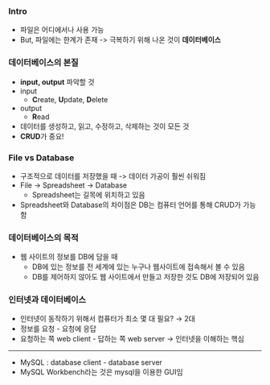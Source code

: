 ### Intro
- 파일은 어디에서나 사용 가능
- But, 파일에는 한계가 존재 -> 극복하기 위해 나온 것이 **데이터베이스**

### 데이터베이스의 본질
- **input, output** 파악할 것
- input
    - **C**reate, **U**pdate, **D**elete
- output
    - **R**ead
- 데이터를 생성하고, 읽고, 수정하고, 삭제하는 것이 모든 것
- **CRUD**가 중요!

### File vs Database
- 구조적으로 데이터를 저장했을 때 -> 데이터 가공이 훨씬 쉬워짐
- File -> Spreadsheet -> Database
    - Spreadsheet는 길목에 위치하고 있음
- Spreadsheet와 Database의 차이점은 DB는 컴퓨터 언어를 통해 CRUD가 가능함

### 데이터베이스의 목적
- 웹 사이트의 정보를 DB에 담을 때
    - DB에 있는 정보를 전 세계에 있는 누구나 웹사이트에 접속해서 볼 수 있음
    - DB를 제어하지 않아도 웹 사이트에서 만들고 저장한 것도 DB에 저장되어 있음

### 인터넷과 데이터베이스
- 인터넷이 동작하기 위해서 컴퓨터가 최소 몇 대 필요? → 2대
- 정보를 요청 - 요청에 응답
- 요청하는 쪽 web client - 답하는 쪽 web server -> 인터넷을 이해하는 핵심
---
- MySQL : database client - database server
- MySQL Workbench라는 것은 mysql을 이용한 GUI임
